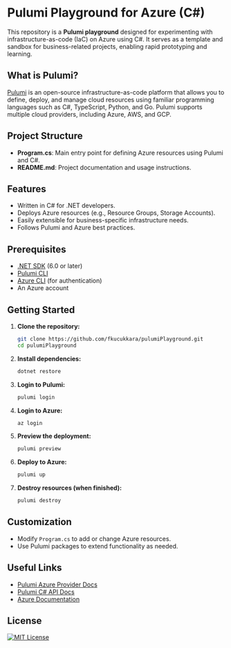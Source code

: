 # Pulumi Playground for Azure (C#)

This repository is a **Pulumi playground** designed for experimenting with infrastructure-as-code (IaC) on Azure using C#. It serves as a template and sandbox for business-related projects, enabling rapid prototyping and learning.

## What is Pulumi?

[Pulumi](https://www.pulumi.com/) is an open-source infrastructure-as-code platform that allows you to define, deploy, and manage cloud resources using familiar programming languages such as C#, TypeScript, Python, and Go. Pulumi supports multiple cloud providers, including Azure, AWS, and GCP.

## Project Structure

- **Program.cs**: Main entry point for defining Azure resources using Pulumi and C#.
- **README.md**: Project documentation and usage instructions.

## Features

- Written in C# for .NET developers.
- Deploys Azure resources (e.g., Resource Groups, Storage Accounts).
- Easily extensible for business-specific infrastructure needs.
- Follows Pulumi and Azure best practices.

## Prerequisites

- [.NET SDK](https://dotnet.microsoft.com/download) (6.0 or later)
- [Pulumi CLI](https://www.pulumi.com/docs/get-started/install/)
- [Azure CLI](https://docs.microsoft.com/en-us/cli/azure/install-azure-cli) (for authentication)
- An Azure account

## Getting Started

1. **Clone the repository:**
   ```sh
   git clone https://github.com/fkucukkara/pulumiPlayground.git
   cd pulumiPlayground
   ```

2. **Install dependencies:**
   ```sh
   dotnet restore
   ```

3. **Login to Pulumi:**
   ```sh
   pulumi login
   ```

4. **Login to Azure:**
   ```sh
   az login
   ```

5. **Preview the deployment:**
   ```sh
   pulumi preview
   ```

6. **Deploy to Azure:**
   ```sh
   pulumi up
   ```

7. **Destroy resources (when finished):**
   ```sh
   pulumi destroy
   ```

## Customization

- Modify `Program.cs` to add or change Azure resources.
- Use Pulumi packages to extend functionality as needed.

## Useful Links

- [Pulumi Azure Provider Docs](https://www.pulumi.com/registry/packages/azure/)
- [Pulumi C# API Docs](https://www.pulumi.com/docs/reference/pkg/dotnet/)
- [Azure Documentation](https://docs.microsoft.com/en-us/azure/)

## License
[![MIT License](https://img.shields.io/badge/license-MIT-blue.svg)](LICENSE)